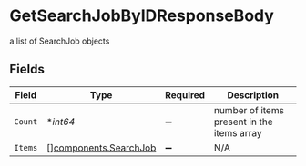 # GetSearchJobByIDResponseBody

a list of SearchJob objects


## Fields

| Field                                                          | Type                                                           | Required                                                       | Description                                                    |
| -------------------------------------------------------------- | -------------------------------------------------------------- | -------------------------------------------------------------- | -------------------------------------------------------------- |
| `Count`                                                        | **int64*                                                       | :heavy_minus_sign:                                             | number of items present in the items array                     |
| `Items`                                                        | [][components.SearchJob](../../models/components/searchjob.md) | :heavy_minus_sign:                                             | N/A                                                            |